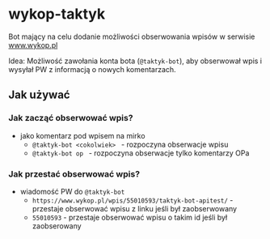 # wykop-taktyk

Bot mający na celu dodanie możliwości obserwowania wpisów w serwisie www.wykop.pl

Idea:
Możliwość zawołania konta bota (`@taktyk-bot`), aby obserwował wpis i wysyłał PW z informacją o nowych komentarzach.

## Jak używać

### Jak zacząć obserwować wpis?

* jako komentarz pod wpisem na mirko
    * `@taktyk-bot <cokolwiek> ` - rozpoczyna obserwacje wpisu
    * `@taktyk-bot op ` - rozpoczyna obserwacje tylko komentarzy OPa

### Jak przestać obserwować wpis?

* wiadomość PW do `@taktyk-bot`
    * `https://www.wykop.pl/wpis/55010593/taktyk-bot-apitest/` - przestaje obserwować wpisu z linku jeśli był
      zaobserwowany
    * `55010593` - przestaje obserwować wpisu o takim id jeśli był zaobserowany

